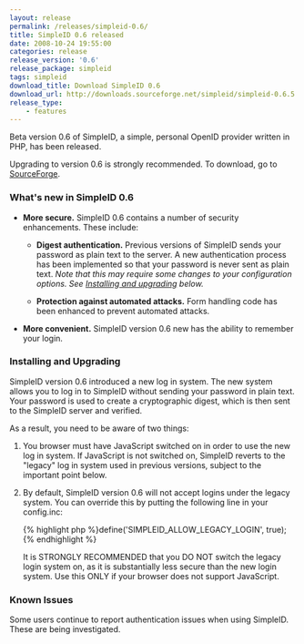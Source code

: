 ```yaml
---
layout: release
permalink: /releases/simpleid-0.6/
title: SimpleID 0.6 released
date: 2008-10-24 19:55:00
categories: release
release_version: '0.6'
release_package: simpleid
tags: simpleid
download_title: Download SimpleID 0.6
download_url: http://downloads.sourceforge.net/simpleid/simpleid-0.6.5.tar.gz
release_type: 
    - features
---
```


<p>Beta version 0.6 of SimpleID, a simple, personal OpenID provider written in PHP, has been released.</p>

<p>Upgrading to version 0.6 is strongly recommended.  To download, go to <a href="http://sourceforge.net/project/showfiles.php?group_id=203264">SourceForge</a>.</p>

<h3>What's new in SimpleID 0.6</h3>

<ul>
<li><p><strong>More secure.</strong>  SimpleID 0.6 contains a number of security enhancements.  These include:</p>

<ul>
<li><p><strong>Digest authentication.</strong>  Previous versions of SimpleID sends your password as plain text to the server.  A new authentication process has been implemented so that your password is never sent as plain text.  <em>Note that this may require some changes to your configuration options.  See <a href="#install">Installing and upgrading</a> below.</em></p></li>
<li><p><strong>Protection against automated attacks.</strong>  Form handling code has been enhanced to prevent automated attacks.</p></li>
</ul></li>
<li><p><strong>More convenient.</strong> SimpleID version 0.6 new has the ability to remember your login.</p></li>
</ul>


<h3 id="install">Installing and Upgrading</h3>

<p>SimpleID version 0.6 introduced a new log in system.  The new system allows you to log in to SimpleID without sending your password in plain text.  Your password is used to create a cryptographic digest, which is then sent to the SimpleID server and verified.</p>

<p>As a result, you need to be aware of two things:</p>

<ol>
<li><p>You browser must have JavaScript switched on in order to use the new log in system.  If JavaScript is not switched on, SimpleID reverts to the "legacy" log in system used in previous versions, subject to the important
point below.</p></li>
<li><p>By default, SimpleID version 0.6 will not accept logins under the legacy system.  You can override this by putting the following line in your config.inc:</p>

{% highlight php %}define('SIMPLEID_ALLOW_LEGACY_LOGIN', true);{% endhighlight %}

<p>It is STRONGLY RECOMMENDED that you DO NOT switch the legacy login system on, as it is substantially less secure than the new login system.  Use this ONLY if your browser does not support JavaScript.</p></li>
</ol>


<h3>Known Issues</h3>

<p>Some users continue to report authentication issues when using SimpleID. These are being investigated.</p>